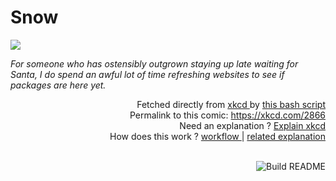 # <b>Snow</b>

[![](https://imgs.xkcd.com/comics/snow.png)](https://xkcd.com/2866)

<i>For someone who has ostensibly outgrown staying up late waiting for Santa, I do spend an awful lot of time refreshing websites to see if packages are here yet.</i>

<div align="right">
  Fetched directly from
  <a href="https://xkcd.com">
    xkcd
  </a>
  by
  <a href="https://github.com/Vanille-N/Vanille-N/blob/master/fetch">
    this bash script
  </a>
</div>
<div align="right">
  Permalink to this comic:
  <a href="https://xkcd.com/2866">
    https://xkcd.com/2866
  </a>
</div>
<div align="right">
  Need an explanation ?
  <a href="https://www.explainxkcd.com/wiki/index.php/2866">
    Explain xkcd
  </a>
</div>
<div align="right">
  How does this work ?
  <a href="https://github.com/Vanille-N/Vanille-N/blob/master/.github/workflows/build.yml">
    workflow
  </a>
  |
  <a href="https://simonwillison.net/2020/Jul/10/self-updating-profile-readme/">
    related explanation
  </a>
</div><br>

<a href="https://github.com/Vanille-N/Vanille-N/actions"><img src="https://github.com/Vanille-N/Vanille-N/workflows/Build%20README/badge.svg" align="right" alt="Build README"></a>
